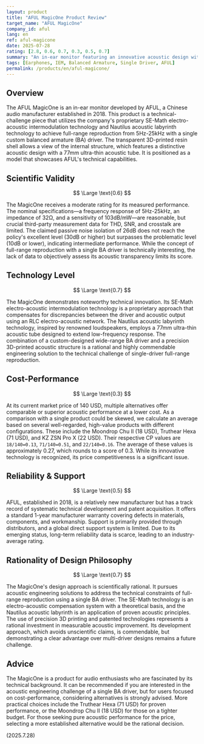 ```yaml
---
layout: product
title: "AFUL MagicOne Product Review"
target_name: "AFUL MagicOne"
company_id: aful
lang: en
ref: aful-magicone
date: 2025-07-28
rating: [2.8, 0.6, 0.7, 0.3, 0.5, 0.7]
summary: "An in-ear monitor featuring an innovative acoustic design with a single BA driver. While SE-Math technology and a Nautilus acoustic labyrinth achieve full-range reproduction, it faces significant cost-performance challenges."
tags: [Earphones, IEM, Balanced Armature, Single Driver, AFUL]
permalink: /products/en/aful-magicone/
---
```


## Overview

The AFUL MagicOne is an in-ear monitor developed by AFUL, a Chinese audio manufacturer established in 2018. This product is a technical-challenge piece that utilizes the company's proprietary SE-Math electro-acoustic intermodulation technology and Nautilus acoustic labyrinth technology to achieve full-range reproduction from 5Hz-25kHz with a single custom balanced armature (BA) driver. The transparent 3D-printed resin shell allows a view of the internal structure, which features a distinctive acoustic design with a 77mm ultra-thin acoustic tube. It is positioned as a model that showcases AFUL's technical capabilities.

## Scientific Validity

$$ \Large \text{0.6} $$

The MagicOne receives a moderate rating for its measured performance. The nominal specifications—a frequency response of 5Hz-25kHz, an impedance of 32Ω, and a sensitivity of 103dB/mW—are reasonable, but crucial third-party measurement data for THD, SNR, and crosstalk are limited. The claimed passive noise isolation of 26dB does not reach the policy's excellent level (30dB or higher) but surpasses the problematic level (10dB or lower), indicating intermediate performance. While the concept of full-range reproduction with a single BA driver is technically interesting, the lack of data to objectively assess its acoustic transparency limits its score.

## Technology Level

$$ \Large \text{0.7} $$

The MagicOne demonstrates noteworthy technical innovation. Its SE-Math electro-acoustic intermodulation technology is a proprietary approach that compensates for discrepancies between the driver and acoustic output using an RLC electro-acoustic network. The Nautilus acoustic labyrinth technology, inspired by renowned loudspeakers, employs a 77mm ultra-thin acoustic tube designed to extend low-frequency response. The combination of a custom-designed wide-range BA driver and a precision 3D-printed acoustic structure is a rational and highly commendable engineering solution to the technical challenge of single-driver full-range reproduction.

## Cost-Performance

$$ \Large \text{0.3} $$

At its current market price of 140 USD, multiple alternatives offer comparable or superior acoustic performance at a lower cost. As a comparison with a single product could be skewed, we calculate an average based on several well-regarded, high-value products with different configurations. These include the Moondrop Chu II (18 USD), Truthear Hexa (71 USD), and KZ ZSN Pro X (22 USD). Their respective CP values are `18/140=0.13`, `71/140=0.51`, and `22/140=0.16`. The average of these values is approximately 0.27, which rounds to a score of 0.3. While its innovative technology is recognized, its price competitiveness is a significant issue.

## Reliability & Support

$$ \Large \text{0.5} $$

AFUL, established in 2018, is a relatively new manufacturer but has a track record of systematic technical development and patent acquisition. It offers a standard 1-year manufacturer warranty covering defects in materials, components, and workmanship. Support is primarily provided through distributors, and a global direct support system is limited. Due to its emerging status, long-term reliability data is scarce, leading to an industry-average rating.

## Rationality of Design Philosophy

$$ \Large \text{0.7} $$

The MagicOne's design approach is scientifically rational. It pursues acoustic engineering solutions to address the technical constraints of full-range reproduction using a single BA driver. The SE-Math technology is an electro-acoustic compensation system with a theoretical basis, and the Nautilus acoustic labyrinth is an application of proven acoustic principles. The use of precision 3D printing and patented technologies represents a rational investment in measurable acoustic improvement. Its development approach, which avoids unscientific claims, is commendable, but demonstrating a clear advantage over multi-driver designs remains a future challenge.

## Advice

The MagicOne is a product for audio enthusiasts who are fascinated by its technical background. It can be recommended if you are interested in the acoustic engineering challenge of a single BA driver, but for users focused on cost-performance, considering alternatives is strongly advised. More practical choices include the Truthear Hexa (71 USD) for proven performance, or the Moondrop Chu II (18 USD) for those on a tighter budget. For those seeking pure acoustic performance for the price, selecting a more established alternative would be the rational decision.

(2025.7.28)

